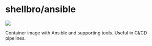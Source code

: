 # shellbro/ansible

[![](https://img.shields.io/docker/cloud/build/shellbro/ansible)](https://hub.docker.com/r/shellbro/ansible/)

Container image with Ansible and supporting tools. Useful in CI/CD pipelines.
